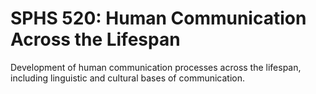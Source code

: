 # SPHS 520: Human Communication Across the Lifespan

Development of human communication processes across the lifespan, including linguistic and cultural bases of communication.